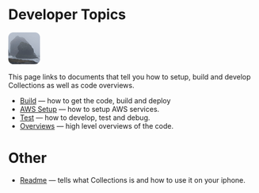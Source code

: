 # Developer Topics

[![icon](docs/rounded-icon.png)](#)

This page links to documents that tell you how to setup, build and
develop Collections as well as code overviews.

* [Build](build.md) — how to get the code, build and deploy
* [AWS Setup](aws-setup.md) — how to setup AWS services.
* [Test](test.md) — how to develop, test and debug.
* [Overviews](overviews.md) — high level overviews of the code.

# Other

* [Readme](../readme.md) &mdash; tells what Collections is and how to use it on your iphone.
